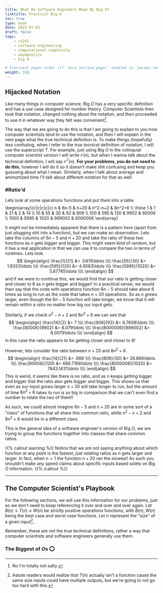 ```yaml
---
title: What Do Software Engineers Mean By Big O?
linktitle: Practical Big O
toc: true
type: book
date: 2023-07-03
draft: false
tags:
    - cs241
    - software engineering
    - computational complexity
    - asymptotics
    - big O

# Prev/next pager order (if `docs_section_pager` enabled in `params.toml`)
weight: 310
---
```


## Hijacked Notation

Like many things in computer science, Big $O$ has a very specific definition and has a use case designed for number theory. Computer Scientists then took that notation, changed nothing about the notation, and then proceeded to use it in whatever way they felt was convenient[^1].

The way that we are going to do this is that I am going to explain to you how computer scientists tend to use the notation, and then I will explain in the next page what the true technical definition is. To make things (hopefully) less confusing, when I refer to the *true tecnical* definition of notation, I will use the superscript $T$. For example, just using Big $O$ in the colloquial computer scientist version I will write $\mathcal{O}(n)$, but when I wanna talk about the technical definition, I will say $\mathcal{O}^T(n)$. **For your problems, you do not need to do this**, however I will do it so it doesn't make shit confusing and keep you guessing about what I mean. Similarly, when I talk about average and ammortized time I'll talk about different notation for that as well.

### \#Ratio'd

Lets look at some operations functions and put them into a table
$$
$$\begin{array}{c|c|c|c|c}
n & 6n-5 & n+20 & n^2-n+2 & 8n^2+6 \\\\ \hline
1 & 1 & 21 & 2 & 14 \\\\
10 & 55 & 30 & 92 & 806 \\\\
100 & 595 & 120 & 9902 & 80006 \\\\
1000 & 5995 & 1020 & 999002 & 8000006
\end{array}$$
$$

It might not be immediately apparent that there is a pattern here (apart from just plugging shit into a function), but we can make an observation. Lets take the columns of $6n-5$ and $n+20$ and take the ratio of these two functions as $n$ gets bigger and bigger. This might seem kind of random, but it has a real application in that we can use it to compare the two in terms of runtimes. Lets look
$$
\begin{align}
\frac{1}{21} &= .0476\ldots \\\\
\frac{55}{30} &= 1.8333\ldots \\\\
\frac{595}{120} &= 4.9583\ldots \\\\
\frac{5995}{1020} &= 5.87745\ldots \\\\
\end{align}
$$
and if we were to continue this, we would find that our ratio is getting closer and closer to $6$ as $n$ gets bigger and bigger! In a practical sense, we would then say that the code with operations function $6n-5$ should take about $6$ times as long to run as the code that takes $n+20$ operations. So as $n$ grows larger, even though the $6n-5$ function will take longer, we know that it will remain within a ratio no matter how big our input gets. 

Similarly, if we check $n^2-n+2$ and $8n^2+6$ we can see that
$$
\begin{align}
\frac{14}{2} &= 7 \\\\
\frac{806}{92} &= 8.7608\ldots \\\\
\frac{80006}{9902} &= 8.079\ldots \\\\
\frac{8000006}{999002} &= 8.0079\ldots \\\\
\end{align}
$$
in this case the ratio appears to be getting closer and closer to $8$!

However, lets consider the ratio between $n+20$ and $8n^2+6$.
$$
\begin{align}
\frac{14}{21} &= .666 \\\\
\frac{806}{30} &= 26.866\ldots \\\\
\frac{80006}{120} &= 666.7166\ldots \\\\
\frac{8000006}{1020} &= 7843.1431\ldots \\\\
\end{align}
$$
This is werid, it seems like there is no ratio, and as $n$ keeps getting bigger and bigger that the ratio also gets bigger and bigger. This shows us that even as our input grows larger $n+20$ will take longer to run, but the amount of time $8n^2+6$ takes to run is so big in comparison that we can't even find a number to relate the two of them!!

As such, we could almost imagine $6n-5$ and $n+20$ are in some sort of a "class" of functions that all share this common ratio, while $n^2-n+2$ and $8n^2+6$ would be in a different class.

This is the general idea of a software engineer's version of Big $O$, we are trying to group the functions together into classes that share common ratios. 

{{% callout warning %}}
Notice that we are not saying anything about which function at any point is the fastest, just relating ratios as $n$ gets larger and larger. In fact, when $n=1$ the function $n+20$ ran the slowest! As such you shouldn't make any speed claims about specific inputs based solely on Big $O$ information.
{{% /callout %}}

---

## The Computer Scientist's Playbook

For the following sections, we will use this information for our problems, just so we don't need to keep referencing it over and over and over again. Let $B(n)\leq T(n)\leq W(n)$ be strictly positive operations functions, with $B(n),W(n)$ being the best case and worst case functions. Let $n$ represent the "size" of a given input[^2].

Remember, these are not the true technical definitions, rather a way that computer scientists and software engineers generally use them.

### The Biggest of $O$s ⭕



[^1]: No I'm totally not salty.

[^2]: Astute readers would realize that $T(n)$ actually isn't a function cause the same size inputs could have multiple outputs, but we're going to not go too hard with this.